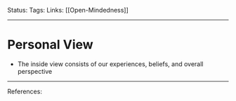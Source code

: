 Status:
Tags:
Links: [[Open-Mindedness]]
___
# Personal View
- The inside view consists of our experiences, beliefs, and overall perspective
___
References: